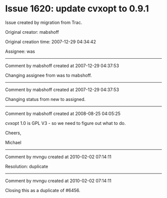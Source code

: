 # Issue 1620: update cvxopt to 0.9.1

Issue created by migration from Trac.

Original creator: mabshoff

Original creation time: 2007-12-29 04:34:42

Assignee: was




---

Comment by mabshoff created at 2007-12-29 04:37:53

Changing assignee from was to mabshoff.


---

Comment by mabshoff created at 2007-12-29 04:37:53

Changing status from new to assigned.


---

Comment by mabshoff created at 2008-08-25 04:05:25

cvxopt 1.0 is GPL V3 - so we need to figure out what to do.

Cheers,

Michael


---

Comment by mvngu created at 2010-02-02 07:14:11

Resolution: duplicate


---

Comment by mvngu created at 2010-02-02 07:14:11

Closing this as a duplicate of #6456.
